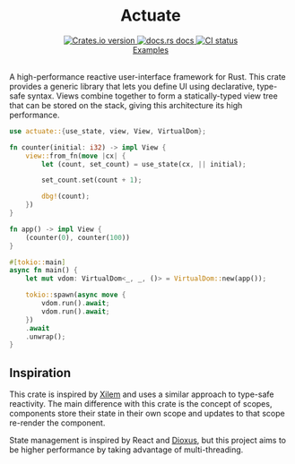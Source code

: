 <div align="center">
  <h1>Actuate</h1>

 <a href="https://crates.io/crates/actuate">
    <img src="https://img.shields.io/crates/v/actuate?style=flat-square"
    alt="Crates.io version" />
  </a>
  <a href="https://docs.rs/actuate">
    <img src="https://img.shields.io/badge/docs-latest-blue.svg?style=flat-square"
      alt="docs.rs docs" />
  </a>
   <a href="https://github.com/actuate-rs/actuate/actions">
    <img src="https://github.com/actuate-rs/actuate/actions/workflows/ci.yml/badge.svg"
      alt="CI status" />
  </a>
</div>

<div align="center">
 <a href="https://github.com/actuate-rs/actuate/tree/main/examples">Examples</a>
</div>

<br />

A high-performance reactive user-interface framework for Rust.
This crate provides a generic library that lets you define UI using declarative, type-safe syntax.
Views combine together to form a statically-typed view tree that can be stored on the stack,
giving this architecture its high performance.

```rust
use actuate::{use_state, view, View, VirtualDom};

fn counter(initial: i32) -> impl View {
    view::from_fn(move |cx| {
        let (count, set_count) = use_state(cx, || initial);

        set_count.set(count + 1);

        dbg!(count);
    })
}

fn app() -> impl View {
    (counter(0), counter(100))
}

#[tokio::main]
async fn main() {
    let mut vdom: VirtualDom<_, _, ()> = VirtualDom::new(app());

    tokio::spawn(async move {
        vdom.run().await;
        vdom.run().await;
    })
    .await
    .unwrap();
}
```

## Inspiration
This crate is inspired by [Xilem](https://github.com/linebender/xilem) and uses a similar approach to type-safe reactivity. The main difference with this crate is the concept of scopes, components store their state in their own scope and updates to that scope re-render the component.

State management is inspired by React and [Dioxus](https://github.com/DioxusLabs/dioxus), but this project aims to be higher performance by taking advantage of multi-threading.
